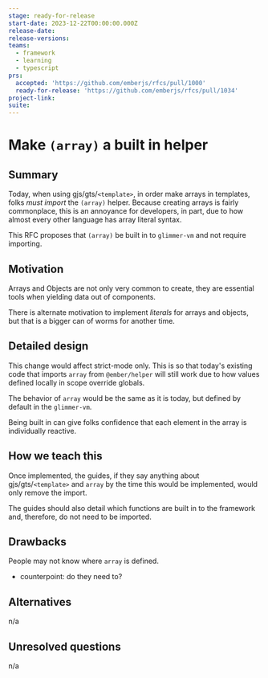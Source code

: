 ```yaml
---
stage: ready-for-release
start-date: 2023-12-22T00:00:00.000Z
release-date:
release-versions:
teams:
  - framework
  - learning
  - typescript
prs:
  accepted: 'https://github.com/emberjs/rfcs/pull/1000'
  ready-for-release: 'https://github.com/emberjs/rfcs/pull/1034'
project-link:
suite:
---
```


<!--- 
Directions for above: 

stage: Leave as is
start-date: Fill in with today's date, 2032-12-01T00:00:00.000Z
release-date: Leave as is
release-versions: Leave as is
teams: Include only the [team(s)](README.md#relevant-teams) for which this RFC applies
prs:
  accepted: Fill this in with the URL for the Proposal RFC PR
project-link: Leave as is
suite: Leave as is
-->

# Make `(array)` a built in helper 

## Summary

Today, when using gjs/gts/`<template>`, in order make arrays in templates, folks _must import_ the `(array)` helper.
Because creating arrays is fairly commonplace, this is an annoyance for developers, in part, due to how almost every other language has array literal syntax.

This RFC proposes that `(array)` be built in to `glimmer-vm` and not require importing.

## Motivation

Arrays and Objects are not only very common to create, they are essential tools when yielding data out of components.

There is alternate motivation to implement _literals_ for arrays and objects, but that is a bigger can of worms for another time.

## Detailed design

This change would affect strict-mode only. This is so that today's existing code that imports `array` from `@ember/helper` will still work due to how values defined locally in scope override globals.

The behavior of `array` would be the same as it is today, but defined by default in the `glimmer-vm`.

Being built in can give folks confidence that each element in the array is individually reactive.

## How we teach this

Once implemented, the guides, if they say anything about gjs/gts/`<template>` and `array` by the time this would be implemented, would only remove the import.

The guides should also detail which functions are built in to the framework and, therefore, do not need to be imported.

## Drawbacks

People may not know where `array` is defined.
- counterpoint: do they need to?

## Alternatives

n/a

## Unresolved questions

n/a

